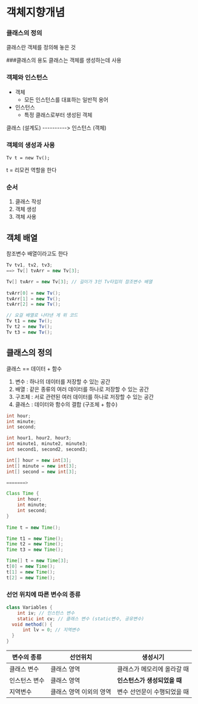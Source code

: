 # 객체지향개념

### 클래스의 정의
클래스란 객체를 정의해 놓은 것

###클래스의 용도
클래스는 객체를 생성하는데 사용

### 객체와 인스턴스
- 객체
  - 모든 인스턴스를 대표하는 일반적 용어
- 인스턴스
  - 특정 클래스로부터 생성된 객체

클래스 (설계도) ----------> 인스턴스 (객체)
### 객체의 생성과 사용
```
Tv t = new Tv();
```
t = 리모컨 역할을 한다

### 순서
1. 클래스 작성
2. 객체 생성
3. 객체 사용


## 객체 배열
참조변수 배열이라고도 한다
```java
Tv tv1, tv2, tv3;
==> Tv[] tvArr = new Tv[3];

Tv[] tvArr = new Tv[3]; // 길이가 3인 Tv타입의 참조변수 배열
        
tvArr[0] = new Tv();
tvArr[1] = new Tv();
tvArr[2] = new Tv();

// 요걸 배열로 나타낸 게 위 코드
Tv t1 = new Tv();
Tv t2 = new Tv();
Tv t3 = new Tv();
```

## 클래스의 정의

클래스 == 데이터 + 함수

1. 변수 : 하나의 데이터를 저장할 수 있는 공간
2. 배열 : 같은 종류의 여러 데이터를 하나로 저장할 수 있는 공간
3. 구조체 : 서로 관련된 여러 데이터를 하나로 저장할 수 있는 공간
4. 클래스 : 데이터와 함수의 결합 (구조체 + 함수)

```java
int hour;
int minute;
int second;

int hour1, hour2, hour3;
int minute1, minute2, minute3;
int second1, second2, second3;

int[] hour = new int[3];
int[] minute = new int[3];
int[] second = new int[3];

=======>

Class Time {
    int hour;
    int minute;
    int second;
}
        
Time t = new Time();

Time t1 = new Time();
Time t2 = new Time();
Time t3 = new Time();

Time[] t = new Time[3];
t[0] = new Time();
t[1] = new Time();
t[2] = new Time();

```
### 선언 위치에 따른 변수의 종류

```java
class Variables {
    int iv; // 인스턴스 변수
    static int cv; // 클래스 변수 (static변수, 공유변수)
  void method() {
      int lv = 0; // 지역변수
  } 
}
```
|변수의 종류|선언위치|생성시기|
|------|---|---|
|클래스 변수|클래스 영역|클래스가 메모리에 올라갈 때|
|인스턴스 변수|클래스 영역|**인스턴스가 생성되었을 때**|
|지역변수|클래스 영역 이외의 영역|변수 선언문이 수행되었을 때|
